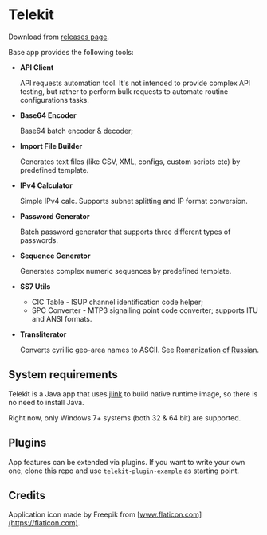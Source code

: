 # Telekit

Download from [releases page](https://github.com/mkpaz/telekit/releases).

Base app provides the following tools:

- **API Client**

  API requests automation tool. It's not intended to provide complex API testing, but rather to perform bulk requests to
  automate routine configurations tasks.

- **Base64 Encoder**

  Base64 batch encoder & decoder;

- **Import File Builder**

  Generates text files (like CSV, XML, configs, custom scripts etc) by predefined template.

- **IPv4 Calculator**

  Simple IPv4 calc. Supports subnet splitting and IP format conversion.

- **Password Generator**

  Batch password generator that supports three different types of passwords.

- **Sequence Generator**

  Generates complex numeric sequences by predefined template.

- **SS7 Utils**
    * CIC Table - ISUP channel identification code helper;
    * SPC Converter - MTP3 signalling point code converter; supports ITU and ANSI formats.

- **Transliterator**

  Converts cyrillic geo-area names to ASCII.
  See [Romanization of Russian](https://en.wikipedia.org/wiki/Wikipedia:Romanization_of_Russian).

## System requirements

Telekit is a Java app that uses [jlink](https://docs.oracle.com/javase/9/tools/jlink.htm) to build native runtime
image, so there is no need to install Java.

Right now, only Windows 7+ systems (both 32 & 64 bit) are supported.

## Plugins

App features can be extended via plugins. If you want to write your own one, clone this repo and use
`telekit-plugin-example` as starting point.

## Credits

Application icon made by Freepik from [www.flaticon.com](https://flaticon.com).
